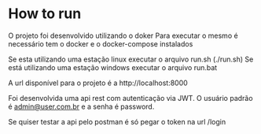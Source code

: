 # How to run
O projeto foi desenvolvido utilizando o doker
Para executar o mesmo é necessário tem o docker e o docker-compose instalados

Se esta utilizando uma estação linux executar o arquivo run.sh (./run.sh)
Se está utilizando uma estação windows executar o arquivo run.bat

A url disponível para o projeto é a http://localhost:8000

Foi desenvolvida uma api rest com autenticação via JWT.
O usuário padrão é admin@user.com.br e a senha é password.

Se quiser testar a api pelo postman é só pegar o token na url /login